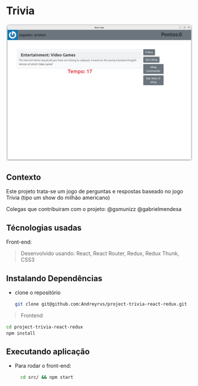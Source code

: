 # Trivia

![Trivia](./Aplicacao.png)

## Contexto

Este projeto trata-se um jogo de perguntas e respostas baseado no jogo Trivia (tipo um show do milhão americano)

Colegas que contribuiram com o projeto:
@gsmunizz
@gabrielmendesa

## Técnologias usadas

Front-end:
> Desenvolvido usando: React, React Router, Redux, Redux Thunk, CSS3

## Instalando Dependências

* clone o repositório

  ```bash
  git clone git@github.com:Andreyrvs/project-trivia-react-redux.git
  ```

> Frontend

```bash
cd project-trivia-react-redux
npm install
```

## Executando aplicação

* Para rodar o front-end:

  ```bash
    cd src/ && npm start
  ```
